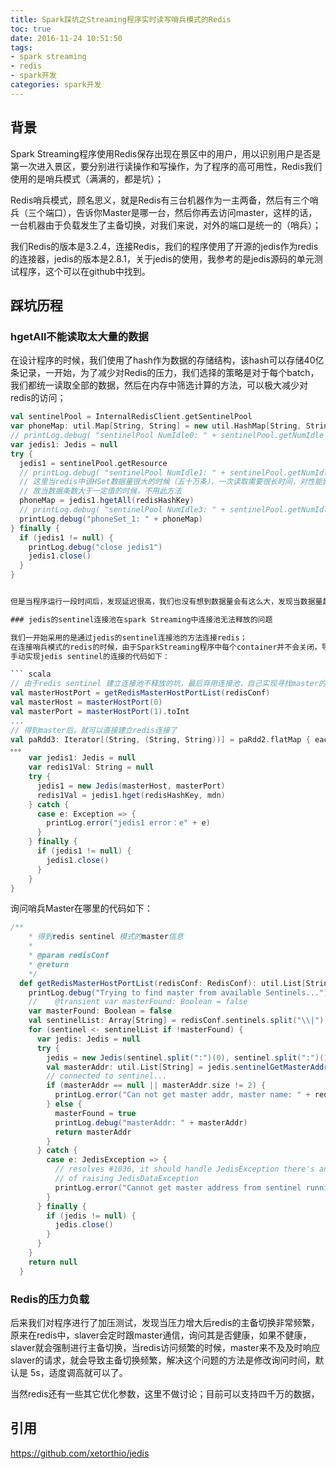 ```yaml
---
title: Spark踩坑之Streaming程序实时读写哨兵模式的Redis
toc: true
date: 2016-11-24 10:51:50
tags: 
- spark streaming
- redis
- spark开发
categories: spark开发
---
```


## 背景
Spark Streaming程序使用Redis保存出现在景区中的用户，用以识别用户是否是第一次进入景区，要分别进行读操作和写操作，为了程序的高可用性，Redis我们使用的是哨兵模式（满满的，都是坑）；

Redis哨兵模式，顾名思义，就是Redis有三台机器作为一主两备，然后有三个哨兵（三个端口），告诉你Master是哪一台，然后你再去访问master，这样的话，一台机器由于负载发生了主备切换，对我们来说，对外的端口是统一的（哨兵）；

我们Redis的版本是3.2.4，连接Redis，我们的程序使用了开源的jedis作为redis的连接器，jedis的版本是2.8.1，关于jedis的使用，我参考的是jedis源码的单元测试程序，这个可以在github中找到。

## 踩坑历程

### hgetAll不能读取太大量的数据
在设计程序的时候，我们使用了hash作为数据的存储结构，该hash可以存储40亿条记录，一开始，为了减少对Redis的压力，我们选择的策略是对于每个batch，我们都统一读取全部的数据，然后在内存中筛选计算的方法，可以极大减少对redis的访问；

``` scala
val sentinelPool = InternalRedisClient.getSentinelPool
var phoneMap: util.Map[String, String] = new util.HashMap[String, String]()
// printLog.debug( "sentinelPool NumIdle0: " + sentinelPool.getNumIdle + " Active0: " + sentinelPool.getNumActive)
var jedis1: Jedis = null
try {
  jedis1 = sentinelPool.getResource
  // printLog.debug( "sentinelPool NumIdle1: " + sentinelPool.getNumIdle + " Active1: " + sentinelPool.getNumActive)
  // 这里当redis中该HSet数据量很大的时候（五十万条），一次读取需要很长时间，对性能影响很大，
  // 故当数据条数大于一定值的时候，不用此方法
  phoneMap = jedis1.hgetAll(redisHashKey)
  // printLog.debug( "sentinelPool NumIdle3: " + sentinelPool.getNumIdle + " Active3: " + sentinelPool.getNumActive)
  printLog.debug("phoneSet_1: " + phoneMap)
} finally {
  if (jedis1 != null) {
    printLog.debug("close jedis1")
    jedis1.close()
  }
}
```

```scala

但是当程序运行一段时间后，发现延迟很高，我们也没有想到数据量会有这么大，发现当数据量超过10W条这个级别后，每次读取全部数据的耗时将会很大，而且对redis的压力反而变大了，所以我们弃用了一次读取所有数据的方法，但是，如果数据量少与10万条级别的话，一次读取，也是值得考虑的；

### jedis的sentinel连接池在spark Streaming中连接池无法释放的问题

我们一开始采用的是通过jedis的sentinel连接池的方法连接redis；
在连接哨兵模式的redis的时候，由于SparkStreaming程序中每个container并不会关闭，导致在spark的transform方法中，jedis sentinel 连接池在Streaming下出现连接池资源释放不了的bug，为了解决这个问题，我们弃用了jedis的sentinel连接池，每10秒手动询问redis的哨兵Master的地址，然后手动与redis进行连接，最终解决了这个问题。
手动实现jedis sentinel的连接的代码如下：

``` scala
// 由于redis sentinel 建立连接池不释放的坑，最后弃用连接池，自己实现寻找master的逻辑
val masterHostPort = getRedisMasterHostPortList(redisConf)
val masterHost = masterHostPort(0)
val masterPort = masterHostPort(1).toInt
...
// 得到master后，就可以直接建立redis连接了
val paRdd3: Iterator[(String, (String, String))] = paRdd2.flatMap { eachKV =>
。。。
	var jedis1: Jedis = null
	var redis1Val: String = null
	try {
	  jedis1 = new Jedis(masterHost, masterPort)
	  redis1Val = jedis1.hget(redisHashKey, mdn)
	} catch {
	  case e: Exception => {
	    printLog.error("jedis1 error：e" + e)
	  }
	} finally {
	  if (jedis1 != null) {
	    jedis1.close()
	  }
	}
}

```
询问哨兵Master在哪里的代码如下：

``` scala
/**
    * 得到redis sentinel 模式的master信息
    *
    * @param redisConf
    * @return
    */
  def getRedisMasterHostPortList(redisConf: RedisConf): util.List[String] = {
    printLog.debug("Trying to find master from available Sentinels...")
    //    @transient var masterFound: Boolean = false
    var masterFound: Boolean = false
    val sentinelList: Array[String] = redisConf.sentinels.split("\\|")
    for (sentinel <- sentinelList if !masterFound) {
      var jedis: Jedis = null
      try {
        jedis = new Jedis(sentinel.split(":")(0), sentinel.split(":")(1).toInt)
        val masterAddr: util.List[String] = jedis.sentinelGetMasterAddrByName(redisConf.masterName)
        // connected to sentinel...
        if (masterAddr == null || masterAddr.size != 2) {
          printLog.error("Can not get master addr, master name: " + redisConf.masterName + ". Sentinel: " + sentinel + ".")
        } else {
          masterFound = true
          printLog.debug("masterAddr: " + masterAddr)
          return masterAddr
        }
      } catch {
        case e: JedisException => {
          // resolves #1036, it should handle JedisException there's another chance
          // of raising JedisDataException
          printLog.error("Cannot get master address from sentinel running @ " + sentinel + ". Reason: " + e + ". Trying next one.")
        }
      } finally {
        if (jedis != null) {
          jedis.close()
        }
      }
    }
    return null
  }
```

### Redis的压力负载

后来我们对程序进行了加压测试，发现当压力增大后redis的主备切换非常频繁，原来在redis中，slaver会定时跟master通信，询问其是否健康，如果不健康，slaver就会强制进行主备切换，当redis访问频繁的时候，master来不及及时响应slaver的请求，就会导致主备切换频繁，解决这个问题的方法是修改询问时间，默认是 5s，适度调高就可以了。

当然redis还有一些其它优化参数，这里不做讨论；目前可以支持四千万的数据，

## 引用
https://github.com/xetorthio/jedis